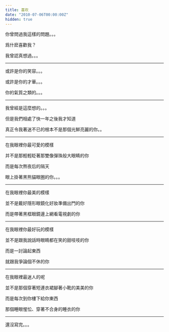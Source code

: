 ```yaml
---
title: 喜欢
date: "2010-07-06T00:00:00Z"
hidden: true
---
```

你曾問過我這樣的問題。。。

爲什麽喜歡我？

我曾認真想過。。。

* * *

或許是你的笑容。。。

或許是你的才華。。。

你的氣質之類的。。。

* * *

我曾經是這麼想的。。。

但是我們相處了快一年之後我才知道

真正令我著迷不已的根本不是那個光鮮亮麗的你。。

* * *

在我眼裡你最可愛的模樣

并不是那輕輕眨著那雙像彈珠般大眼睛的你

而是每次熬夜后的隔天

眼上掛著黑熊貓眼圈的你。。。

* * *

在我眼裡你最美的模樣

並不是戴好隱形眼鏡化好妝準備出門的你

而是帶著黑框眼鏡邊上網看電視劇的你

* * *

在我眼裡你最好玩的模樣

並不是跟我說話時眼睛都在笑的甜吱吱的你

而是一討論起東西

就跟我爭論個不休的你

* * *

在我眼裡最迷人的呢

並不是那個穿著短連衣裙腳著小靴的美美的你

而是每次到你樓下給你東西

那個睡眼惺忪、穿著不合身的睡衣的你

* * *

還沒寫完。。。